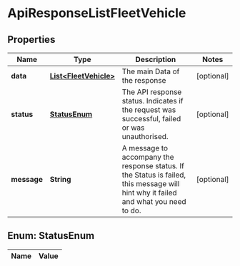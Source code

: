 

# ApiResponseListFleetVehicle

## Properties

Name | Type | Description | Notes
------------ | ------------- | ------------- | -------------
**data** | [**List&lt;FleetVehicle&gt;**](FleetVehicle.md) | The main Data of the response |  [optional]
**status** | [**StatusEnum**](#StatusEnum) | The API response status. Indicates if the request was successful, failed or was unauthorised. |  [optional]
**message** | **String** | A message to accompany the response status.  If the Status is failed, this message will hint why it failed and what you need to do. |  [optional]


## Enum: StatusEnum

Name | Value
---- | -----




